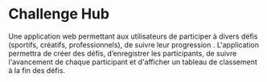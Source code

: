 # Challenge Hub
Une application web permettant aux utilisateurs de participer à divers défis (sportifs, créatifs, professionnels), de suivre leur progression . 
L'application permettra de créer des défis, d’enregistrer les participants, de suivre l'avancement de chaque participant et d'afficher un tableau de classement à la fin des défis.

